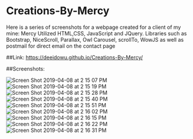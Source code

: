 # Creations-By-Mercy
Here is a series of screenshots for a webpage created for a client of my mine: Mercy
Utilized HTML,CSS, JavaScript and JQuery. Libraries such as Bootstrap, NiceScroll, Parallax, Owl Carousel, scrollTo, WowJS as well as postmail for direct email on the contact page

##Link:
https://deeidowu.github.io/Creations-By-Mercy/

##Screenshots:

![Screen Shot 2019-04-08 at 2 15 07 PM](https://user-images.githubusercontent.com/38046425/55746940-10870380-5a09-11e9-8172-914d279da6be.png)
![Screen Shot 2019-04-08 at 2 15 19 PM](https://user-images.githubusercontent.com/38046425/55746954-167ce480-5a09-11e9-8f97-bb12445d774a.png)
![Screen Shot 2019-04-08 at 2 15 28 PM](https://user-images.githubusercontent.com/38046425/55746959-1977d500-5a09-11e9-9a39-b0356257eb90.png)
![Screen Shot 2019-04-08 at 2 15 40 PM](https://user-images.githubusercontent.com/38046425/55746966-1b419880-5a09-11e9-8150-388317e9f5f7.png)
![Screen Shot 2019-04-08 at 2 15 51 PM](https://user-images.githubusercontent.com/38046425/55746972-1f6db600-5a09-11e9-821f-dd331a6b47bb.png)
![Screen Shot 2019-04-08 at 2 16 02 PM](https://user-images.githubusercontent.com/38046425/55746977-209ee300-5a09-11e9-90aa-87b0ed89f868.png)
![Screen Shot 2019-04-08 at 2 16 15 PM](https://user-images.githubusercontent.com/38046425/55746984-2399d380-5a09-11e9-8e3d-3190fd04b69f.png)
![Screen Shot 2019-04-08 at 2 16 22 PM](https://user-images.githubusercontent.com/38046425/55746989-25fc2d80-5a09-11e9-9029-c7bf89a91ed2.png)
![Screen Shot 2019-04-08 at 2 16 31 PM](https://user-images.githubusercontent.com/38046425/55746999-2a284b00-5a09-11e9-98fe-f634c44480d3.png)


